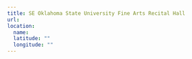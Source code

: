 ```yaml
---
title: SE Oklahoma State University Fine Arts Recital Hall
url:
location:
  name:
  latitude: ""
  longitude: ""
---
```

